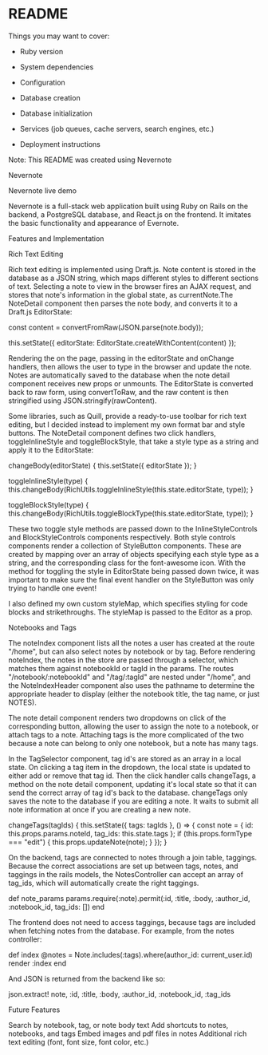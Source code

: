 # README

Things you may want to cover:

* Ruby version

* System dependencies

* Configuration

* Database creation

* Database initialization

* Services (job queues, cache servers, search engines, etc.)

* Deployment instructions




Note: This README was created using Nevernote

Nevernote

Nevernote live demo

Nevernote is a full-stack web application built using Ruby on Rails on the backend, a PostgreSQL database, and React.js on the frontend.  It imitates the basic functionality and appearance of Evernote.


Features and Implementation

Rich Text Editing

Rich text editing is implemented using Draft.js.  Note content is stored in the database as a JSON string, which maps different styles to different sections of text.  Selecting a note to view in the browser fires an AJAX request, and stores that note's information in the global state, as currentNote.The NoteDetail component then parses the note body, and converts it to a Draft.js EditorState:

const content = convertFromRaw(JSON.parse(note.body));

this.setState({ editorState: EditorState.createWithContent(content) });


Rendering the <Editor /> on the page, passing in the editorState and onChange handlers, then allows the user to type in the browser and update the note.  Notes are automatically saved to the database when the note detail component receives new props or unmounts.  The EditorState is converted back to raw form, using convertToRaw, and the raw content is then stringified using JSON.stringify(rawContent).

Some libraries, such as Quill, provide a ready-to-use toolbar for rich text editing, but I decided instead to implement my own format bar and style buttons.  The NoteDetail component defines two click handlers, toggleInlineStyle and toggleBlockStyle, that take a style type as a string and apply it to the EditorState:

changeBody(editorState) {
 this.setState({ editorState });
}

toggleInlineStyle(type) {
  this.changeBody(RichUtils.toggleInlineStyle(this.state.editorState, type));
}

toggleBlockStyle(type) {
    this.changeBody(RichUtils.toggleBlockType(this.state.editorState, type));
  }

These two toggle style methods are passed down to the InlineStyleControls and BlockStyleControls components respectively.  Both style controls components render a collection of StyleButton components.  These are created by mapping over an array of objects specifying each style type as a string, and the corresponding class for the font-awesome icon.  With the method for toggling the style in EditorState being passed down twice, it was important to make sure the final event handler on the StyleButton was only trying to handle one event!

I also defined my own custom styleMap, which specifies styling for code blocks and strikethroughs.  The styleMap is passed to the Editor as a prop.


Notebooks and Tags

The noteIndex component lists all the notes a user has created at the route "/home", but can also select notes by notebook or by tag.  Before rendering noteIndex, the notes in the store are passed through a selector, which matches them against notebookId or tagId in the params.  The routes "/notebook/:notebookId" and "/tag/:tagId" are nested under "/home", and the NoteIndexHeader component also uses the pathname to determine the appropriate header to display (either the notebook title, the tag name, or just NOTES).

The note detail component renders two dropdowns on click of the corresponding button, allowing the user to assign the note to a notebook, or attach tags to a note.  Attaching tags is the more complicated of the two because a note can belong to only one notebook, but a note has many tags.

In the TagSelector component, tag id's are stored as an array in a local state.  On clicking a tag item in the dropdown, the local state is updated to either add or remove that tag id.  Then the click handler calls changeTags, a method on the note detail component, updating it's local state so that it can send the correct array of tag id's back to the database.  changeTags only saves the note to the database if you are editing a note.  It waits to submit all note information at once if you are creating a new note.

changeTags(tagIds) {
    this.setState({
      tags: tagIds
    }, () => {
      const note = {
        id: this.props.params.noteId,
        tag_ids: this.state.tags
      };
      if (this.props.formType === "edit") {
        this.props.updateNote(note);
      }
    });
  }


On the backend, tags are connected to notes through a join table, taggings.  Because the correct associations are set up between tags, notes, and taggings in the rails models, the NotesController can accept an array of tag_ids, which will automatically create the right taggings.

def note_params
    params.require(:note).permit(:id, :title, :body, :author_id, :notebook_id, tag_ids: [])
  end

The frontend does not need to access taggings, because tags are included when fetching notes from the database.  For example, from the notes controller:

def index
    @notes = Note.includes(:tags).where(author_id: current_user.id)
    render :index
  end

And JSON is returned from the backend like so:

json.extract! note, :id, :title, :body, :author_id, :notebook_id, :tag_ids



Future Features

Search by notebook, tag, or note body text
Add shortcuts to notes, notebooks, and tags
Embed images and pdf files in notes
Additional rich text editing (font, font size, font color, etc.)
